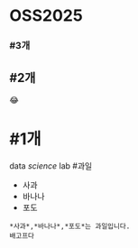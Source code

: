 # OSS2025
### \#3개
## \#2개
😂
# \#1개
data *science* lab
#과일
- 사과
- 바나나
- 포도
  
```
*사과*,*바나나*,*포도*는 과일입니다.
배고프다
```
